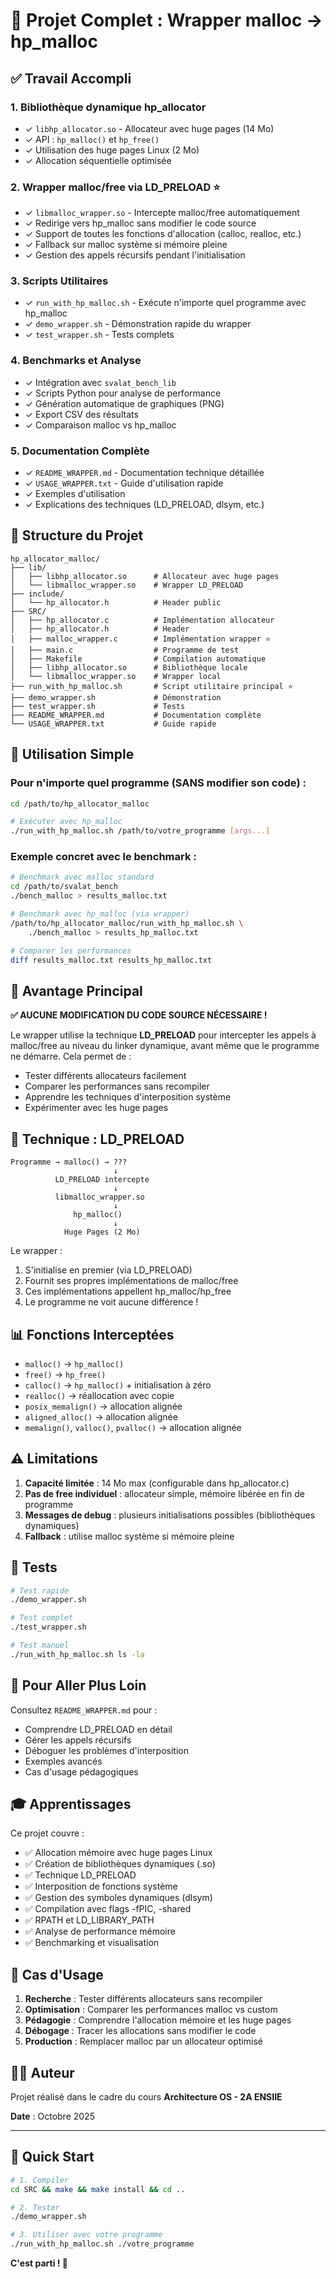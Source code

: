 # 🎉 Projet Complet : Wrapper malloc → hp_malloc

## ✅ Travail Accompli

### 1. **Bibliothèque dynamique hp_allocator** 
- ✓ `libhp_allocator.so` - Allocateur avec huge pages (14 Mo)
- ✓ API : `hp_malloc()` et `hp_free()`
- ✓ Utilisation des huge pages Linux (2 Mo)
- ✓ Allocation séquentielle optimisée

### 2. **Wrapper malloc/free via LD_PRELOAD** ⭐
- ✓ `libmalloc_wrapper.so` - Intercepte malloc/free automatiquement
- ✓ Redirige vers hp_malloc sans modifier le code source
- ✓ Support de toutes les fonctions d'allocation (calloc, realloc, etc.)
- ✓ Fallback sur malloc système si mémoire pleine
- ✓ Gestion des appels récursifs pendant l'initialisation

### 3. **Scripts Utilitaires**
- ✓ `run_with_hp_malloc.sh` - Exécute n'importe quel programme avec hp_malloc
- ✓ `demo_wrapper.sh` - Démonstration rapide du wrapper
- ✓ `test_wrapper.sh` - Tests complets

### 4. **Benchmarks et Analyse**
- ✓ Intégration avec `svalat_bench_lib`
- ✓ Scripts Python pour analyse de performance
- ✓ Génération automatique de graphiques (PNG)
- ✓ Export CSV des résultats
- ✓ Comparaison malloc vs hp_malloc

### 5. **Documentation Complète**
- ✓ `README_WRAPPER.md` - Documentation technique détaillée
- ✓ `USAGE_WRAPPER.txt` - Guide d'utilisation rapide
- ✓ Exemples d'utilisation
- ✓ Explications des techniques (LD_PRELOAD, dlsym, etc.)

## 📁 Structure du Projet

```
hp_allocator_malloc/
├── lib/
│   ├── libhp_allocator.so      # Allocateur avec huge pages
│   └── libmalloc_wrapper.so    # Wrapper LD_PRELOAD
├── include/
│   └── hp_allocator.h          # Header public
├── SRC/
│   ├── hp_allocator.c          # Implémentation allocateur
│   ├── hp_allocator.h          # Header
│   ├── malloc_wrapper.c        # Implémentation wrapper ⭐
│   ├── main.c                  # Programme de test
│   ├── Makefile                # Compilation automatique
│   ├── libhp_allocator.so      # Bibliothèque locale
│   └── libmalloc_wrapper.so    # Wrapper local
├── run_with_hp_malloc.sh       # Script utilitaire principal ⭐
├── demo_wrapper.sh             # Démonstration
├── test_wrapper.sh             # Tests
├── README_WRAPPER.md           # Documentation complète
└── USAGE_WRAPPER.txt           # Guide rapide
```

## 🚀 Utilisation Simple

### Pour n'importe quel programme (SANS modifier son code) :

```bash
cd /path/to/hp_allocator_malloc

# Exécuter avec hp_malloc
./run_with_hp_malloc.sh /path/to/votre_programme [args...]
```

### Exemple concret avec le benchmark :

```bash
# Benchmark avec malloc standard
cd /path/to/svalat_bench
./bench_malloc > results_malloc.txt

# Benchmark avec hp_malloc (via wrapper)
/path/to/hp_allocator_malloc/run_with_hp_malloc.sh \
    ./bench_malloc > results_hp_malloc.txt

# Comparer les performances
diff results_malloc.txt results_hp_malloc.txt
```

## 🎯 Avantage Principal

**✅ AUCUNE MODIFICATION DU CODE SOURCE NÉCESSAIRE !**

Le wrapper utilise la technique **LD_PRELOAD** pour intercepter les appels à malloc/free au niveau du linker dynamique, avant même que le programme ne démarre. Cela permet de :

- Tester différents allocateurs facilement
- Comparer les performances sans recompiler
- Apprendre les techniques d'interposition système
- Expérimenter avec les huge pages

## 🔧 Technique : LD_PRELOAD

```
Programme → malloc() → ???
                       ↓
          LD_PRELOAD intercepte
                       ↓
          libmalloc_wrapper.so
                       ↓
              hp_malloc()
                       ↓
            Huge Pages (2 Mo)
```

Le wrapper :
1. S'initialise en premier (via LD_PRELOAD)
2. Fournit ses propres implémentations de malloc/free
3. Ces implémentations appellent hp_malloc/hp_free
4. Le programme ne voit aucune différence !

## 📊 Fonctions Interceptées

- `malloc()` → `hp_malloc()`
- `free()` → `hp_free()`
- `calloc()` → `hp_malloc()` + initialisation à zéro
- `realloc()` → réallocation avec copie
- `posix_memalign()` → allocation alignée
- `aligned_alloc()` → allocation alignée
- `memalign()`, `valloc()`, `pvalloc()` → allocation alignée

## ⚠️ Limitations

1. **Capacité limitée** : 14 Mo max (configurable dans hp_allocator.c)
2. **Pas de free individuel** : allocateur simple, mémoire libérée en fin de programme
3. **Messages de debug** : plusieurs initialisations possibles (bibliothèques dynamiques)
4. **Fallback** : utilise malloc système si mémoire pleine

## 🧪 Tests

```bash
# Test rapide
./demo_wrapper.sh

# Test complet
./test_wrapper.sh

# Test manuel
./run_with_hp_malloc.sh ls -la
```

## 📖 Pour Aller Plus Loin

Consultez `README_WRAPPER.md` pour :
- Comprendre LD_PRELOAD en détail
- Gérer les appels récursifs
- Déboguer les problèmes d'interposition
- Exemples avancés
- Cas d'usage pédagogiques

## 🎓 Apprentissages

Ce projet couvre :
- ✅ Allocation mémoire avec huge pages Linux
- ✅ Création de bibliothèques dynamiques (.so)
- ✅ Technique LD_PRELOAD
- ✅ Interposition de fonctions système
- ✅ Gestion des symboles dynamiques (dlsym)
- ✅ Compilation avec flags -fPIC, -shared
- ✅ RPATH et LD_LIBRARY_PATH
- ✅ Analyse de performance mémoire
- ✅ Benchmarking et visualisation

## 🎯 Cas d'Usage

1. **Recherche** : Tester différents allocateurs sans recompiler
2. **Optimisation** : Comparer les performances malloc vs custom
3. **Pédagogie** : Comprendre l'allocation mémoire et les huge pages
4. **Débogage** : Tracer les allocations sans modifier le code
5. **Production** : Remplacer malloc par un allocateur optimisé

## 👨‍💻 Auteur

Projet réalisé dans le cadre du cours **Architecture OS - 2A ENSIIE**

**Date** : Octobre 2025

---

## 🚀 Quick Start

```bash
# 1. Compiler
cd SRC && make && make install && cd ..

# 2. Tester
./demo_wrapper.sh

# 3. Utiliser avec votre programme
./run_with_hp_malloc.sh ./votre_programme
```

**C'est parti ! 🎉**
